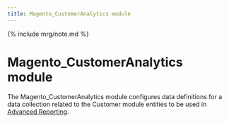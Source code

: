 ```yaml
---
title: Magento_CustomerAnalytics module
---
```


{% include mrg/note.md %}

# Magento_CustomerAnalytics module

The Magento_CustomerAnalytics module configures data definitions for a data collection related to the Customer module entities to be used in [Advanced Reporting](http://devdocs.magento.com/guides/v2.2/advanced-reporting/modules.html).


